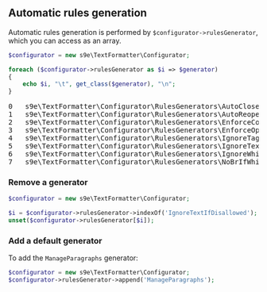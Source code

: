 ## Automatic rules generation

Automatic rules generation is performed by `$configurator->rulesGenerator`, which you can access as an array.

```php
$configurator = new s9e\TextFormatter\Configurator;

foreach ($configurator->rulesGenerator as $i => $generator)
{
	echo $i, "\t", get_class($generator), "\n";
}
```
<pre>
0	s9e\TextFormatter\Configurator\RulesGenerators\AutoCloseIfVoid
1	s9e\TextFormatter\Configurator\RulesGenerators\AutoReopenFormattingElements
2	s9e\TextFormatter\Configurator\RulesGenerators\EnforceContentModels
3	s9e\TextFormatter\Configurator\RulesGenerators\EnforceOptionalEndTags
4	s9e\TextFormatter\Configurator\RulesGenerators\IgnoreTagsInCode
5	s9e\TextFormatter\Configurator\RulesGenerators\IgnoreTextIfDisallowed
6	s9e\TextFormatter\Configurator\RulesGenerators\IgnoreWhitespaceAroundBlockElements
7	s9e\TextFormatter\Configurator\RulesGenerators\NoBrIfWhitespaceIsPreserved
</pre>

### Remove a generator

```php
$configurator = new s9e\TextFormatter\Configurator;

$i = $configurator->rulesGenerator->indexOf('IgnoreTextIfDisallowed');
unset($configurator->rulesGenerator[$i]);
```

### Add a default generator

To add the `ManageParagraphs` generator:
```php
$configurator = new s9e\TextFormatter\Configurator;
$configurator->rulesGenerator->append('ManageParagraphs');
```
